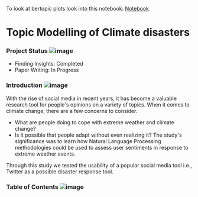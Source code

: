 To look at bertopic plots look into this notebook: [Notebook](https://www.kaggle.com/ritikjain00/topic-modelling-of-climate-disasters/notebook)

# Topic Modelling of Climate disasters

### Project Status ![image](https://user-images.githubusercontent.com/69076815/148382182-c43da7f7-6f46-4562-9d6e-db3aa9deb700.png)
- Finding Insights: Completed
- Paper Writing: In Progress

### Introduction ![image](https://user-images.githubusercontent.com/69076815/148382182-c43da7f7-6f46-4562-9d6e-db3aa9deb700.png)
With the rise of social media in recent years, it has become a valuable research tool for people's opinions on a variety of topics. When it comes to climate change, there are a few concerns to consider.
- What are people doing to cope with extreme weather and climate change?
- Is it possible that people adapt without even realizing it?
The study's significance was to learn how Natural Language Processing methodologies could be used to assess user sentiments in response to extreme weather events.

Through this study we tested the usability of a popular social media tool i.e., Twitter as a possible disaster response tool.

### Table of Contents ![image](https://user-images.githubusercontent.com/69076815/148382182-c43da7f7-6f46-4562-9d6e-db3aa9deb700.png)

